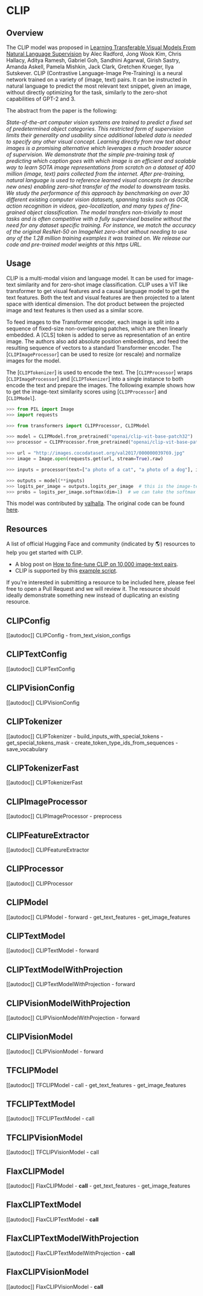 <!--Copyright 2021 The HuggingFace Team. All rights reserved.

Licensed under the Apache License, Version 2.0 (the "License"); you may not use this file except in compliance with
the License. You may obtain a copy of the License at

http://www.apache.org/licenses/LICENSE-2.0

Unless required by applicable law or agreed to in writing, software distributed under the License is distributed on
an "AS IS" BASIS, WITHOUT WARRANTIES OR CONDITIONS OF ANY KIND, either express or implied. See the License for the
specific language governing permissions and limitations under the License.

⚠️ Note that this file is in Markdown but contain specific syntax for our doc-builder (similar to MDX) that may not be
rendered properly in your Markdown viewer.

-->

# CLIP

## Overview

The CLIP model was proposed in [Learning Transferable Visual Models From Natural Language Supervision](https://arxiv.org/abs/2103.00020) by Alec Radford, Jong Wook Kim, Chris Hallacy, Aditya Ramesh, Gabriel Goh,
Sandhini Agarwal, Girish Sastry, Amanda Askell, Pamela Mishkin, Jack Clark, Gretchen Krueger, Ilya Sutskever. CLIP
(Contrastive Language-Image Pre-Training) is a neural network trained on a variety of (image, text) pairs. It can be
instructed in natural language to predict the most relevant text snippet, given an image, without directly optimizing
for the task, similarly to the zero-shot capabilities of GPT-2 and 3.

The abstract from the paper is the following:

*State-of-the-art computer vision systems are trained to predict a fixed set of predetermined object categories. This
restricted form of supervision limits their generality and usability since additional labeled data is needed to specify
any other visual concept. Learning directly from raw text about images is a promising alternative which leverages a
much broader source of supervision. We demonstrate that the simple pre-training task of predicting which caption goes
with which image is an efficient and scalable way to learn SOTA image representations from scratch on a dataset of 400
million (image, text) pairs collected from the internet. After pre-training, natural language is used to reference
learned visual concepts (or describe new ones) enabling zero-shot transfer of the model to downstream tasks. We study
the performance of this approach by benchmarking on over 30 different existing computer vision datasets, spanning tasks
such as OCR, action recognition in videos, geo-localization, and many types of fine-grained object classification. The
model transfers non-trivially to most tasks and is often competitive with a fully supervised baseline without the need
for any dataset specific training. For instance, we match the accuracy of the original ResNet-50 on ImageNet zero-shot
without needing to use any of the 1.28 million training examples it was trained on. We release our code and pre-trained
model weights at this https URL.*

## Usage

CLIP is a multi-modal vision and language model. It can be used for image-text similarity and for zero-shot image
classification. CLIP uses a ViT like transformer to get visual features and a causal language model to get the text
features. Both the text and visual features are then projected to a latent space with identical dimension. The dot
product between the projected image and text features is then used as a similar score.

To feed images to the Transformer encoder, each image is split into a sequence of fixed-size non-overlapping patches,
which are then linearly embedded. A [CLS] token is added to serve as representation of an entire image. The authors
also add absolute position embeddings, and feed the resulting sequence of vectors to a standard Transformer encoder.
The [`CLIPImageProcessor`] can be used to resize (or rescale) and normalize images for the model.

The [`CLIPTokenizer`] is used to encode the text. The [`CLIPProcessor`] wraps
[`CLIPImageProcessor`] and [`CLIPTokenizer`] into a single instance to both
encode the text and prepare the images. The following example shows how to get the image-text similarity scores using
[`CLIPProcessor`] and [`CLIPModel`].


```python
>>> from PIL import Image
>>> import requests

>>> from transformers import CLIPProcessor, CLIPModel

>>> model = CLIPModel.from_pretrained("openai/clip-vit-base-patch32")
>>> processor = CLIPProcessor.from_pretrained("openai/clip-vit-base-patch32")

>>> url = "http://images.cocodataset.org/val2017/000000039769.jpg"
>>> image = Image.open(requests.get(url, stream=True).raw)

>>> inputs = processor(text=["a photo of a cat", "a photo of a dog"], images=image, return_tensors="pt", padding=True)

>>> outputs = model(**inputs)
>>> logits_per_image = outputs.logits_per_image  # this is the image-text similarity score
>>> probs = logits_per_image.softmax(dim=1)  # we can take the softmax to get the label probabilities
```

This model was contributed by [valhalla](https://huggingface.co/valhalla). The original code can be found [here](https://github.com/openai/CLIP).

## Resources

A list of official Hugging Face and community (indicated by 🌎) resources to help you get started with CLIP.

- A blog post on [How to fine-tune CLIP on 10,000 image-text pairs](https://huggingface.co/blog/fine-tune-clip-rsicd).
- CLIP is supported by this [example script](https://github.com/huggingface/transformers/tree/main/examples/pytorch/contrastive-image-text).

If you're interested in submitting a resource to be included here, please feel free to open a Pull Request and we will review it.
The resource should ideally demonstrate something new instead of duplicating an existing resource.

## CLIPConfig

[[autodoc]] CLIPConfig
    - from_text_vision_configs

## CLIPTextConfig

[[autodoc]] CLIPTextConfig

## CLIPVisionConfig

[[autodoc]] CLIPVisionConfig

## CLIPTokenizer

[[autodoc]] CLIPTokenizer
    - build_inputs_with_special_tokens
    - get_special_tokens_mask
    - create_token_type_ids_from_sequences
    - save_vocabulary

## CLIPTokenizerFast

[[autodoc]] CLIPTokenizerFast

## CLIPImageProcessor

[[autodoc]] CLIPImageProcessor
    - preprocess

## CLIPFeatureExtractor

[[autodoc]] CLIPFeatureExtractor

## CLIPProcessor

[[autodoc]] CLIPProcessor

## CLIPModel

[[autodoc]] CLIPModel
    - forward
    - get_text_features
    - get_image_features

## CLIPTextModel

[[autodoc]] CLIPTextModel
    - forward

## CLIPTextModelWithProjection

[[autodoc]] CLIPTextModelWithProjection
    - forward

## CLIPVisionModelWithProjection

[[autodoc]] CLIPVisionModelWithProjection
    - forward


## CLIPVisionModel

[[autodoc]] CLIPVisionModel
    - forward

## TFCLIPModel

[[autodoc]] TFCLIPModel
    - call
    - get_text_features
    - get_image_features

## TFCLIPTextModel

[[autodoc]] TFCLIPTextModel
    - call

## TFCLIPVisionModel

[[autodoc]] TFCLIPVisionModel
    - call

## FlaxCLIPModel

[[autodoc]] FlaxCLIPModel
    - __call__
    - get_text_features
    - get_image_features

## FlaxCLIPTextModel

[[autodoc]] FlaxCLIPTextModel
    - __call__

## FlaxCLIPTextModelWithProjection

[[autodoc]] FlaxCLIPTextModelWithProjection
    - __call__

## FlaxCLIPVisionModel

[[autodoc]] FlaxCLIPVisionModel
    - __call__
